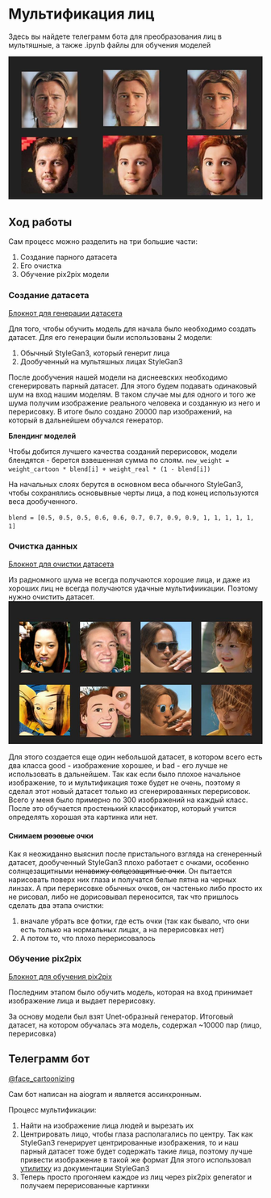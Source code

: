 # Мультификация лиц
Здесь вы найдете телеграмм бота для преобразования лиц в мультяшные, а также .ipynb файлы для обучения моделей

![plot](./photos/example_1.jpg)

## Ход работы
Сам процесс можно разделить на три большие части:
1) Создание парного датасета
2) Его очистка
3) Обучение pix2pix модели

### Создание датасета
[Блокнот для генерации датасета](./notebooks/Generate_dataset.ipynb)

Для того, чтобы обучить модель для начала было необходимо создать датасет.
Для его генерации были использованы 2 модели:

1) Обычный StyleGan3, который генерит лица
2) Дообученный на мультяшных лицах StyleGan3

После дообучения нашей модели на диснеевских необходимо сгенерировать парный датасет.
Для этого будем подавать одинаковый шум на вход нашим моделям. В таком случае мы для одного и того же шума 
получим изображение реального человека и созданную из него и перерисовку. В итоге было создано 20000 пар изображений,
на который в дальнейшем обучался генератор.

**Блендинг моделей**

Чтобы добится лучшего качества созданий перерисовок, модели блендятся - берется взвешенная сумма по слоям.
`new_weight = weight_cartoon * blend[i] + weight_real * (1 - blend[i])`

На начальных слоях берутся в основном веса обычного StyleGan3, чтобы сохранялись основывные черты лица, а под конец 
используются веса дообученного.

`blend = [0.5, 0.5, 0.5, 0.6, 0.6, 0.7, 0.7, 0.9, 0.9, 1, 1, 1, 1, 1, 1]`

### Очистка данных
[Блокнот для очистки датасета](./notebooks/Clear_face_cartonizing_dataset.ipynb)


Из радномного шума не всегда получаются хорошие лица, и даже из хороших лиц не всегда получаются удачные мультифиикации.
Поэтому нужно очистить датасет. 
![plot](./photos/bad_generation.jpg)

Для этого создается еще один небольшой датасет, в котором всего есть два класса good - изображение хорошее, и bad - его лучше 
не использовать в дальнейшем. Так как если было плохое начальное изображение, то и мультификация тоже будет не очень, поэтому я сделал этот новый датасет только из 
сгенерированных перерисовок. Всего у меня было примерно по 300 изображений на каждый класс. После это обучается простенький классфикатор, который
учится определять хорошая эта картинка или нет.

#### Снимаем ~~розовые~~ очки
Как я неожиданно выяснил после пристального взгляда на сгенеренный датасет, дообученный StyleGan3 плохо работает с очками, особенно солнцезащитными
~~ненавижу солцезащитные очки~~. Он пытается нарисовать поверх них глаза и получатся белые пятна на черных линзах. А при перерисовке обычных очков, он частенько
либо просто их не рисовал, либо не дорисовывал переносится, так что пришлось сделать два этапа очистки: 
1) вначале убрать все фотки, где есть очки (так как бывало, что они есть только на 
нормальных лицах, а на перерисовках нет)
2) А потом то, что плохо перерисовалось

### Обучение pix2pix
[Блокнот для обучения pix2pix](./notebooks/Face_cartoonizing.ipynb)


Последним этапом было обучить модель, которая на вход принимает изображение лица и выдает перерисовку.

За основу модели был взят Unet-образный генератор. Итоговый датасет, на котором обучалась эта модель, содержал ~10000 пар (лицо, перерисовка)

## Телеграмм бот
[@face_cartoonizing](https://t.me/face_cartoonizing_bot)

Сам бот написан на aiogram и является ассинхронным. 

Процесс мультификации:
1) Найти на изображение лица людей и вырезать их
2) Центрировать лицо, чтобы глаза располагались по центру. Так как StyleGan3 генерирует центрированные изображения, 
то и наш парный датасет тоже будет содержать такие лица, поэтому лучше привести изображение в такой же формат
Для этого использовал [утилитку](./face_aligner.py) из документации StyleGan3
3) Теперь просто прогоняем каждое из лиц через pix2pix generator и получаем перерисованные картинки


